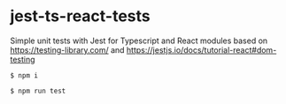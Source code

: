 # jest-ts-react-tests

Simple unit tests with Jest for Typescript and React modules based on https://testing-library.com/ and https://jestjs.io/docs/tutorial-react#dom-testing

`$ npm i`

`$ npm run test`

